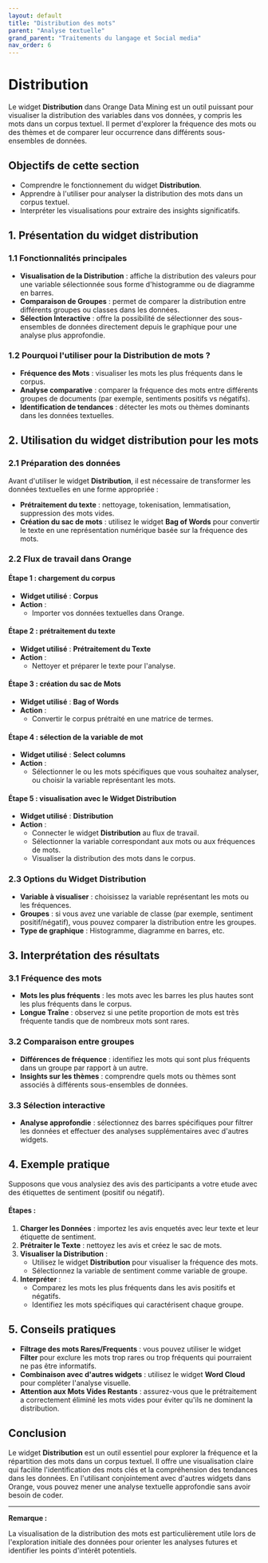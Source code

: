 ```yaml
---
layout: default
title: "Distribution des mots"
parent: "Analyse textuelle"
grand_parent: "Traitements du langage et Social media"
nav_order: 6
---
```


# Distribution 

Le widget **Distribution** dans Orange Data Mining est un outil puissant pour visualiser la distribution des variables dans vos données, y compris les mots dans un corpus textuel. Il permet d'explorer la fréquence des mots ou des thèmes et de comparer leur occurrence dans différents sous-ensembles de données.

## Objectifs de cette section

- Comprendre le fonctionnement du widget **Distribution**.
- Apprendre à l'utiliser pour analyser la distribution des mots dans un corpus textuel.
- Interpréter les visualisations pour extraire des insights significatifs.

## 1. Présentation du widget distribution

### 1.1 Fonctionnalités principales

- **Visualisation de la Distribution** : affiche la distribution des valeurs pour une variable sélectionnée sous forme d'histogramme ou de diagramme en barres.
- **Comparaison de Groupes** : permet de comparer la distribution entre différents groupes ou classes dans les données.
- **Sélection Interactive** : offre la possibilité de sélectionner des sous-ensembles de données directement depuis le graphique pour une analyse plus approfondie.

### 1.2 Pourquoi l'utiliser pour la Distribution de mots ?

- **Fréquence des Mots** : visualiser les mots les plus fréquents dans le corpus.
- **Analyse comparative** : comparer la fréquence des mots entre différents groupes de documents (par exemple, sentiments positifs vs négatifs).
- **Identification de tendances** : détecter les mots ou thèmes dominants dans les données textuelles.

## 2. Utilisation du widget distribution pour les mots

### 2.1 Préparation des données

Avant d'utiliser le widget **Distribution**, il est nécessaire de transformer les données textuelles en une forme appropriée :

- **Prétraitement du texte** : nettoyage, tokenisation, lemmatisation, suppression des mots vides.
- **Création du sac de mots** : utilisez le widget **Bag of Words** pour convertir le texte en une représentation numérique basée sur la fréquence des mots.

### 2.2 Flux de travail dans Orange

#### Étape 1 : chargement du corpus

- **Widget utilisé** : **Corpus**
- **Action** :
  - Importer vos données textuelles dans Orange.

#### Étape 2 : prétraitement du texte

- **Widget utilisé** : **Prétraitement du Texte**
- **Action** :
  - Nettoyer et préparer le texte pour l'analyse.

#### Étape 3 : création du sac de Mots

- **Widget utilisé** : **Bag of Words**
- **Action** :
  - Convertir le corpus prétraité en une matrice de termes.

#### Étape 4 : sélection de la variable de mot

- **Widget utilisé** : **Select columns**
- **Action** :
  - Sélectionner le ou les mots spécifiques que vous souhaitez analyser, ou choisir la variable représentant les mots.

#### Étape 5 : visualisation avec le Widget Distribution

- **Widget utilisé** : **Distribution**
- **Action** :
  - Connecter le widget **Distribution** au flux de travail.
  - Sélectionner la variable correspondant aux mots ou aux fréquences de mots.
  - Visualiser la distribution des mots dans le corpus.

### 2.3 Options du Widget Distribution

- **Variable à visualiser** : choisissez la variable représentant les mots ou les fréquences.
- **Groupes** : si vous avez une variable de classe (par exemple, sentiment positif/négatif), vous pouvez comparer la distribution entre les groupes.
- **Type de graphique** : Histogramme, diagramme en barres, etc.

## 3. Interprétation des résultats

### 3.1 Fréquence des mots

- **Mots les plus fréquents** : les mots avec les barres les plus hautes sont les plus fréquents dans le corpus.
- **Longue Traîne** : observez si une petite proportion de mots est très fréquente tandis que de nombreux mots sont rares.

### 3.2 Comparaison entre groupes

- **Différences de fréquence** : identifiez les mots qui sont plus fréquents dans un groupe par rapport à un autre.
- **Insights sur les thèmes** : comprendre quels mots ou thèmes sont associés à différents sous-ensembles de données.

### 3.3 Sélection interactive

- **Analyse approfondie** : sélectionnez des barres spécifiques pour filtrer les données et effectuer des analyses supplémentaires avec d'autres widgets.

## 4. Exemple pratique

Supposons que vous analysiez des avis des participants a votre etude avec des étiquettes de sentiment (positif ou négatif).

#### Étapes :

1. **Charger les Données** : importez les avis enquetés avec leur texte et leur étiquette de sentiment.
2. **Prétraiter le Texte** : nettoyez les avis et créez le sac de mots.
3. **Visualiser la Distribution** :
   - Utilisez le widget **Distribution** pour visualiser la fréquence des mots.
   - Sélectionnez la variable de sentiment comme variable de groupe.
4. **Interpréter** :
   - Comparez les mots les plus fréquents dans les avis positifs et négatifs.
   - Identifiez les mots spécifiques qui caractérisent chaque groupe.

## 5. Conseils pratiques

- **Filtrage des mots Rares/Frequents** : vous pouvez utiliser le widget **Filter** pour exclure les mots trop rares ou trop fréquents qui pourraient ne pas être informatifs.
- **Combinaison avec d'autres widgets** : utilisez le widget **Word Cloud** pour compléter l'analyse visuelle.
- **Attention aux Mots Vides Restants** : assurez-vous que le prétraitement a correctement éliminé les mots vides pour éviter qu'ils ne dominent la distribution.

## Conclusion

Le widget **Distribution** est un outil essentiel pour explorer la fréquence et la répartition des mots dans un corpus textuel. Il offre une visualisation claire qui facilite l'identification des mots clés et la compréhension des tendances dans les données. En l'utilisant conjointement avec d'autres widgets dans Orange, vous pouvez mener une analyse textuelle approfondie sans avoir besoin de coder.

---

**Remarque :**

La visualisation de la distribution des mots est particulièrement utile lors de l'exploration initiale des données pour orienter les analyses futures et identifier les points d'intérêt potentiels.
